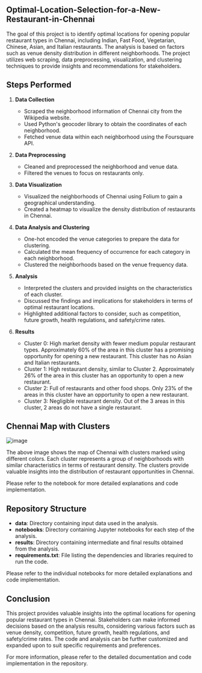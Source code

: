 
## Optimal-Location-Selection-for-a-New-Restaurant-in-Chennai
The goal of this project is to identify optimal locations for opening popular restaurant types in Chennai, including Indian, Fast Food, Vegetarian, Chinese, Asian, and Italian restaurants. The analysis is based on factors such as venue density distribution in different neighborhoods. The project utilizes web scraping, data preprocessing, visualization, and clustering techniques to provide insights and recommendations for stakeholders.

## Steps Performed
1. **Data Collection**
   - Scraped the neighborhood information of Chennai city from the Wikipedia website.
   - Used Python's geocoder library to obtain the coordinates of each neighborhood.
   - Fetched venue data within each neighborhood using the Foursquare API.

2. **Data Preprocessing**
   - Cleaned and preprocessed the neighborhood and venue data.
   - Filtered the venues to focus on restaurants only.

3. **Data Visualization**
   - Visualized the neighborhoods of Chennai using Folium to gain a geographical understanding.
   - Created a heatmap to visualize the density distribution of restaurants in Chennai.

4. **Data Analysis and Clustering**
   - One-hot encoded the venue categories to prepare the data for clustering.
   - Calculated the mean frequency of occurrence for each category in each neighborhood.
   - Clustered the neighborhoods based on the venue frequency data.

5. **Analysis**
   - Interpreted the clusters and provided insights on the characteristics of each cluster.
   - Discussed the findings and implications for stakeholders in terms of optimal restaurant locations.
   - Highlighted additional factors to consider, such as competition, future growth, health regulations, and safety/crime rates.
6. **Results**
   - Cluster 0: High market density with fewer medium popular restaurant types. Approximately 60% of the area in this cluster has a promising opportunity for   opening a new restaurant. This cluster has no Asian and Italian restaurants.
   - Cluster 1: High restaurant density, similar to Cluster 2. Approximately 26% of the area in this cluster has an opportunity to open a new restaurant.
   - Cluster 2: Full of restaurants and other food shops. Only 23% of the areas in this cluster have an opportunity to open a new restaurant.
   - Cluster 3: Negligible restaurant density. Out of the 3 areas in this cluster, 2 areas do not have a single restaurant.


## Chennai Map with Clusters
![image](https://github.com/Sanky18/Optimal-Location-Selection-for-a-New-Restaurant-in-Chennai/assets/119156783/643aa87d-2d7d-44c9-8e73-18a2778065da)


The above image shows the map of Chennai with clusters marked using different colors. Each cluster represents a group of neighborhoods with similar characteristics in terms of restaurant density. The clusters provide valuable insights into the distribution of restaurant opportunities in Chennai.

Please refer to the notebook for more detailed explanations and code implementation.


## Repository Structure
- **data**: Directory containing input data used in the analysis.
- **notebooks**: Directory containing Jupyter notebooks for each step of the analysis.
- **results**: Directory containing intermediate and final results obtained from the analysis.
- **requirements.txt**: File listing the dependencies and libraries required to run the code.


Please refer to the individual notebooks for more detailed explanations and code implementation.


## Conclusion
This project provides valuable insights into the optimal locations for opening popular restaurant types in Chennai. Stakeholders can make informed decisions based on the analysis results, considering various factors such as venue density, competition, future growth, health regulations, and safety/crime rates. The code and analysis can be further customized and expanded upon to suit specific requirements and preferences.

For more information, please refer to the detailed documentation and code implementation in the repository.

